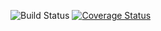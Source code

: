 ![Build Status](https://github.com/simplesamlphp/simplesamlphp-module-authX509/workflows/CI/badge.svg?branch=master)
[![Coverage Status](https://codecov.io/gh/simplesamlphp/simplesamlphp-module-authX509/branch/master/graph/badge.svg)](https://codecov.io/gh/simplesamlphp/simplesamlphp-module-authX509)
